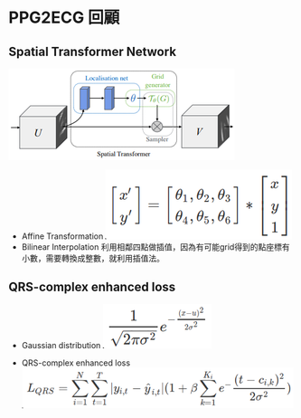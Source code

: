 # PPG2ECG 回顧
## Spatial Transformer Network
![](images/stn.png)

- Affine Transformation
  ![](images/affine.png)
- Bilinear Interpolation
  利用相鄰四點做插值，因為有可能grid得到的點座標有小數，需要轉換成整數，就利用插值法。

## QRS-complex enhanced loss
- Gaussian distribution
   ![](images/gaussian.png)

- QRS-complex enhanced loss
   ![](images/qrsloss.png)
